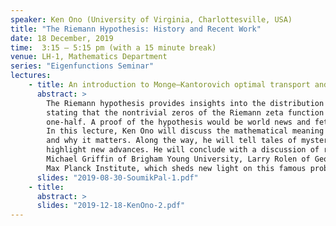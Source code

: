 ```yaml
---
speaker: Ken Ono (University of Virginia, Charlottesville, USA)
title: "The Riemann Hypothesis: History and Recent Work"
date: 18 December, 2019
time:  3:15 – 5:15 pm (with a 15 minute break)
venue: LH-1, Mathematics Department
series: "Eigenfunctions Seminar"
lectures:
    - title: An introduction to Monge–Kantorovich optimal transport and entropic relaxations
      abstract: > 
        The Riemann hypothesis provides insights into the distribution of prime numbers,
        stating that the nontrivial zeros of the Riemann zeta function have a "real part" of
        one-half. A proof of the hypothesis would be world news and fetch a $1 million Millennium Prize.
        In this lecture, Ken Ono will discuss the mathematical meaning of the Riemann hypothesis
        and why it matters. Along the way, he will tell tales of mysteries about prime numbers and
        highlight new advances. He will conclude with a discussion of recent joint work with mathematicians
        Michael Griffin of Brigham Young University, Larry Rolen of Georgia Tech, and Don Zagier of the
        Max Planck Institute, which sheds new light on this famous problem.
      slides: "2019-08-30-SoumikPal-1.pdf"
    - title:
      abstract: >
      slides: "2019-12-18-KenOno-2.pdf"
---
```

